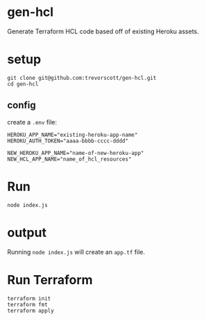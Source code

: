 # gen-hcl

Generate Terraform HCL code based off of existing Heroku assets.

# setup

```
git clone git@github.com:trevorscott/gen-hcl.git
cd gen-hcl
```

## config

create a `.env` file:

```
HEROKU_APP_NAME="existing-heroku-app-name"
HEROKU_AUTH_TOKEN="aaaa-bbbb-cccc-dddd"

NEW_HEROKU_APP_NAME="name-of-new-heroku-app"
NEW_HCL_APP_NAME="name_of_hcl_resources"
```

# Run

```
node index.js
```

# output

Running `node index.js` will create an `app.tf` file. 

# Run Terraform

```
terraform init
terraform fmt
terraform apply
```

